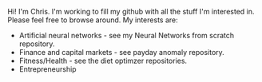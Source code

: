Hi! I'm Chris. I'm working to fill my github with all the stuff I'm interested in. Please feel free to browse around. My interests are: 
- Artificial neural networks - see my Neural Networks from scratch repository.
- Finance and capital markets - see payday anomaly repository.
- Fitness/Health - see the diet optimzer repositories.
- Entrepreneurship

<!---
Chris-Crimi/Chris-Crimi is a ✨ special ✨ repository because its `README.md` (this file) appears on your GitHub profile.
You can click the Preview link to take a look at your changes.
--->
